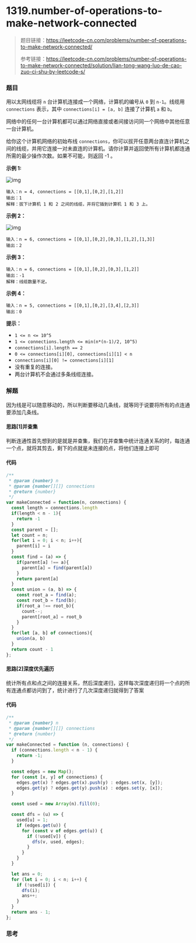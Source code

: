 # 1319.number-of-operations-to-make-network-connected

> 题目链接：https://leetcode-cn.com/problems/number-of-operations-to-make-network-connected/
>
> 参考链接：https://leetcode-cn.com/problems/number-of-operations-to-make-network-connected/solution/lian-tong-wang-luo-de-cao-zuo-ci-shu-by-leetcode-s/

### 题目

用以太网线缆将 `n` 台计算机连接成一个网络，计算机的编号从 `0` 到 `n-1`。线缆用 `connections` 表示，其中 `connections[i] = [a, b]` 连接了计算机 `a` 和 `b`。

网络中的任何一台计算机都可以通过网络直接或者间接访问同一个网络中其他任意一台计算机。

给你这个计算机网络的初始布线 `connections`，你可以拔开任意两台直连计算机之间的线缆，并用它连接一对未直连的计算机。请你计算并返回使所有计算机都连通所需的最少操作次数。如果不可能，则返回 -1 。

**示例 1:**

![img](https://assets.leetcode-cn.com/aliyun-lc-upload/uploads/2020/01/11/sample_1_1677.png)

```
输入：n = 4, connections = [[0,1],[0,2],[1,2]]
输出：1
解释：拔下计算机 1 和 2 之间的线缆，并将它插到计算机 1 和 3 上。
```

**示例 2：**

![img](https://assets.leetcode-cn.com/aliyun-lc-upload/uploads/2020/01/11/sample_2_1677.png)

```
输入：n = 6, connections = [[0,1],[0,2],[0,3],[1,2],[1,3]]
输出：2
```

**示例 3：**

```
输入：n = 6, connections = [[0,1],[0,2],[0,3],[1,2]]
输出：-1
解释：线缆数量不足。
```

**示例 4：**

```
输入：n = 5, connections = [[0,1],[0,2],[3,4],[2,3]]
输出：0
```

**提示：**

- `1 <= n <= 10^5`
- `1 <= connections.length <= min(n*(n-1)/2, 10^5)`
- `connections[i].length == 2`
- `0 <= connections[i][0], connections[i][1] < n`
- `connections[i][0] != connections[i][1]`
- 没有重复的连接。
- 两台计算机不会通过多条线缆连接。



### 解题

因为线是可以随意移动的，所以判断要移动几条线，就等同于说要将所有的点连通要添加几条线。

#### 思路[1]并查集

判断连通性首先想到的是就是并查集，我们在并查集中统计连通关系的时，每连通一个点，就将其剪去，剩下的点就是未连接的点，将他们连接上即可

#### 代码

```javascript
/**
 * @param {number} n
 * @param {number[][]} connections
 * @return {number}
 */
var makeConnected = function(n, connections) {
  const length = connections.length
  if(length < n - 1){
    return -1
  }
  const parent = [];
  let count = n;
  for(let i = 0; i < n; i++){
    parent[i] = i
  }
  const find = (a) => {
    if(parent[a] !== a){
      parent[a] = find(parent[a])
    }
    return parent[a]
  }
  const union = (a, b) => {
    const root_a = find(a);
    const root_b = find(b);
    if(root_a !== root_b){
      count--;
      parent[root_a] = root_b
    }
  }
  for(let [a, b] of connections){
    union(a, b)
  }
  return count - 1
};
```

#### 思路[2]深度优先遍历

统计所有点和点之间的连接关系，然后深度递归，这样每次深度递归将一个点的所有连通点都访问到了，统计进行了几次深度递归就得到了答案

#### 代码

```javascript
/**
 * @param {number} n
 * @param {number[][]} connections
 * @return {number}
 */
var makeConnected = function (n, connections) {
  if (connections.length < n - 1) {
    return -1;
  }

  const edges = new Map();
  for (const [x, y] of connections) {
    edges.get(x) ? edges.get(x).push(y) : edges.set(x, [y]);
    edges.get(y) ? edges.get(y).push(x) : edges.set(y, [x]);
  }

  const used = new Array(n).fill(0);

  const dfs = (u) => {
    used[u] = 1;
    if (edges.get(u)) {
      for (const v of edges.get(u)) {
        if (!used[v]) {
          dfs(v, used, edges);
        }
      }
    }
  }

  let ans = 0;
  for (let i = 0; i < n; i++) {
    if (!used[i]) {
      dfs(i);
      ans++;
    }
  }
  return ans - 1;
};
```



### 思考

